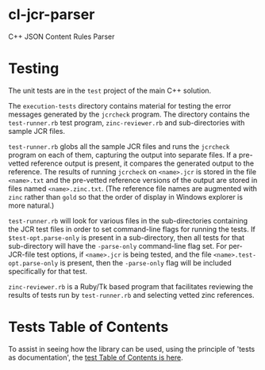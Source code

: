 cl-jcr-parser
===============
C++ JSON Content Rules Parser

Testing
=====
The unit tests are in the `test` project of the main C++ solution.

The `execution-tests` directory contains material for testing the error
messages generated by the `jcrcheck` program.  The directory contains
the `test-runner.rb` test program, `zinc-reviewer.rb` and sub-directories
with sample JCR files.

`test-runner.rb` globs all the sample JCR files and runs the `jcrcheck`
program on each of them, capturing the output into separate files.  If a
pre-vetted reference output is present, it compares the generated output to
the reference.  The results of running `jcrcheck` on `<name>.jcr` is stored
in the file `<name>.txt` and the pre-vetted reference versions of the output
are stored in files named `<name>.zinc.txt`.  (The reference file names are
augmented with `zinc` rather than `gold` so that the order of display in
Windows explorer is more natural.)

`test-runner.rb` will look for various files in the sub-directories containing
the JCR test files in order to set command-line flags for running the tests.  If
`$test-opt.parse-only` is present in a sub-directory, then all tests for that
sub-directory will have the `-parse-only` command-line flag set.  For
per-JCR-file test options, if `<name>.jcr` is being tested, and the
file `<name>.test-opt.parse-only` is present, then the `-parse-only` flag
will be included specifically for that test.

`zinc-reviewer.rb` is a Ruby/Tk based program that facilitates reviewing the
results of tests run by `test-runner.rb` and selecting vetted zinc references.

Tests Table of Contents
======================
To assist in seeing how the library can be used, using the principle of
'tests as documentation', the [test Table of Contents is
here](test/clunit-toc.md).
